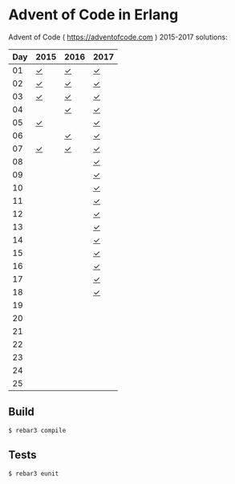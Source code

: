 Advent of Code in Erlang
=====

Advent of Code ( https://adventofcode.com ) 2015-2017 solutions:

Day | 2015 | 2016 | 2017
--- | ---- | ---- | ----
01  | [✓](https://github.com/voivoid/erlang-adventofcode/blob/master/src/2015/problem2015_01.erl)     | [✓](https://github.com/voivoid/erlang-adventofcode/blob/master/src/2016/problem2016_01.erl)     | [✓](https://github.com/voivoid/erlang-adventofcode/blob/master/src/2017/problem2017_01.erl)
02  | [✓](https://github.com/voivoid/erlang-adventofcode/blob/master/src/2015/problem2015_02.erl)     | [✓](https://github.com/voivoid/erlang-adventofcode/blob/master/src/2016/problem2016_02.erl)     |  [✓](https://github.com/voivoid/erlang-adventofcode/blob/master/src/2017/problem2017_02.erl)
03  | [✓](https://github.com/voivoid/erlang-adventofcode/blob/master/src/2015/problem2015_03.erl)     | [✓](https://github.com/voivoid/erlang-adventofcode/blob/master/src/2016/problem2016_03.erl)     |  [✓](https://github.com/voivoid/erlang-adventofcode/blob/master/src/2017/problem2017_03.erl)
04  |      | [✓](https://github.com/voivoid/erlang-adventofcode/blob/master/src/2016/problem2016_04.erl)     |  [✓](https://github.com/voivoid/erlang-adventofcode/blob/master/src/2017/problem2017_04.erl)
05  | [✓](https://github.com/voivoid/erlang-adventofcode/blob/master/src/2015/problem2015_05.erl)     |      |  [✓](https://github.com/voivoid/erlang-adventofcode/blob/master/src/2017/problem2017_05.erl)
06  |      | [✓](https://github.com/voivoid/erlang-adventofcode/blob/master/src/2016/problem2016_06.erl)      |  [✓](https://github.com/voivoid/erlang-adventofcode/blob/master/src/2017/problem2017_06.erl)
07  | [✓](https://github.com/voivoid/erlang-adventofcode/blob/master/src/2015/problem2015_07.erl)     | [✓](https://github.com/voivoid/erlang-adventofcode/blob/master/src/2016/problem2016_07.erl)     |  [✓](https://github.com/voivoid/erlang-adventofcode/blob/master/src/2017/problem2017_07.erl)
08  |      |      |  [✓](https://github.com/voivoid/erlang-adventofcode/blob/master/src/2017/problem2017_08.erl)
09  |      |      |  [✓](https://github.com/voivoid/erlang-adventofcode/blob/master/src/2017/problem2017_09.erl)
10  |      |      |  [✓](https://github.com/voivoid/erlang-adventofcode/blob/master/src/2017/problem2017_10.erl)
11  |      |      |  [✓](https://github.com/voivoid/erlang-adventofcode/blob/master/src/2017/problem2017_11.erl)
12  |      |      |  [✓](https://github.com/voivoid/erlang-adventofcode/blob/master/src/2017/problem2017_12.erl)
13  |      |      |  [✓](https://github.com/voivoid/erlang-adventofcode/blob/master/src/2017/problem2017_13.erl)
14  |      |      |  [✓](https://github.com/voivoid/erlang-adventofcode/blob/master/src/2017/problem2017_14.erl)
15  |      |      |  [✓](https://github.com/voivoid/erlang-adventofcode/blob/master/src/2017/problem2017_15.erl)
16  |      |      |  [✓](https://github.com/voivoid/erlang-adventofcode/blob/master/src/2017/problem2017_16.erl)
17  |      |      |  [✓](https://github.com/voivoid/erlang-adventofcode/blob/master/src/2017/problem2017_17.erl)
18  |      |      |  [✓](https://github.com/voivoid/erlang-adventofcode/blob/master/src/2017/problem2017_18.erl)
19  |      |      |
20  |      |      |
21  |      |      |
22  |      |      |
23  |      |      |
24  |      |      |
25  |      |      |

Build
-----

    $ rebar3 compile

Tests
-----

    $ rebar3 eunit

